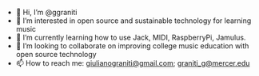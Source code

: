 - 👋 Hi, I’m @ggraniti 
- 👀 I’m interested in open source and sustainable technology for learning music
- 🌱 I’m currently learning how to use Jack, MIDI, RaspberryPi, Jamulus.
- 💞️ I’m looking to collaborate on improving college music education with open source technology 
- 📫 How to reach me: giulianograniti@gmail.com; graniti_g@mercer.edu

<!---
ggraniti/ggraniti is a ✨ special ✨ repository because its `README.md` (this file) appears on your GitHub profile.
You can click the Preview link to take a look at your changes.
--->

